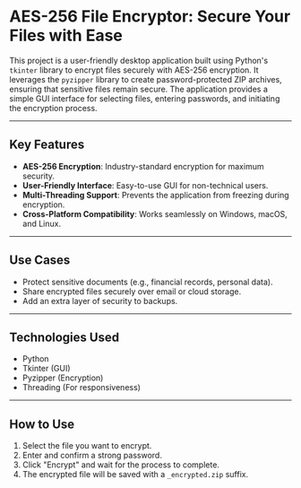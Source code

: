 # AES-256 File Encryptor: Secure Your Files with Ease

This project is a user-friendly desktop application built using Python's `tkinter` library to encrypt files securely with AES-256 encryption. It leverages the `pyzipper` library to create password-protected ZIP archives, ensuring that sensitive files remain secure. The application provides a simple GUI interface for selecting files, entering passwords, and initiating the encryption process.

---

## Key Features

- **AES-256 Encryption**: Industry-standard encryption for maximum security.
- **User-Friendly Interface**: Easy-to-use GUI for non-technical users.
- **Multi-Threading Support**: Prevents the application from freezing during encryption.
- **Cross-Platform Compatibility**: Works seamlessly on Windows, macOS, and Linux.

---

## Use Cases

- Protect sensitive documents (e.g., financial records, personal data).
- Share encrypted files securely over email or cloud storage.
- Add an extra layer of security to backups.

---

## Technologies Used

- Python
- Tkinter (GUI)
- Pyzipper (Encryption)
- Threading (For responsiveness)

---

## How to Use

1. Select the file you want to encrypt.
2. Enter and confirm a strong password.
3. Click "Encrypt" and wait for the process to complete.
4. The encrypted file will be saved with a `_encrypted.zip` suffix.
